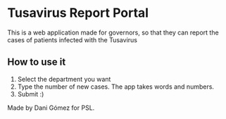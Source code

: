# Tusavirus Report Portal

This is a web application made for governors, so that they can report the cases of patients infected with the Tusavirus

## How to use it

1. Select the department you want
2. Type the number of new cases. The app takes words and numbers.
3. Submit :)


Made by Dani Gómez for PSL.